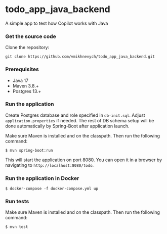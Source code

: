 # todo_app_java_backend
A simple app to test how Copilot works with Java

### Get the source code
Clone the repository:
```
git clone https://github.com/vmikhnevych/todo_app_java_backend.git
```

### Prerequisites
* Java 17
* Maven 3.8.+
* Postgres 13.+


### Run the application
Create Postgres database and role specified in `db-init.sql`. Adjust `application.properties` if needed. The rest of DB schema setup will be done automatically by Spring-Boot after application launch.

Make sure Maven is installed and on the classpath. Then run the following command:

```
$ mvn spring-boot:run
```
This will start the application on port 8080. You can open it in a browser by navigating to `http://localhost:8080/todo`.

### Run the application in Docker
```
$ docker-compose -f docker-compose.yml up
```

### Run tests
Make sure Maven is installed and on the classpath. Then run the following command:
```
$ mvn test
```